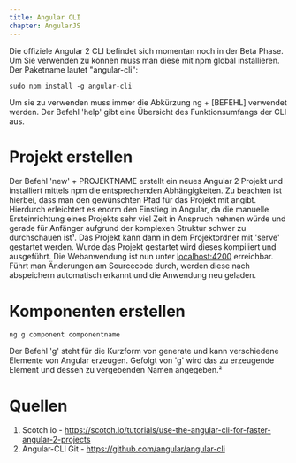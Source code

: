 ```yaml
---
title: Angular CLI
chapter: AngularJS
---
```


Die offiziele Angular 2 CLI befindet sich momentan noch in der Beta Phase.  Um Sie verwenden zu
können muss man diese mit npm global installieren. Der Paketname lautet "angular-cli":

```
sudo npm install -g angular-cli
```

Um sie zu verwenden muss immer die Abkürzung ng + [BEFEHL] verwendet werden. Der Befehl 'help'
gibt eine Übersicht des Funktionsumfangs der CLI aus.

# Projekt erstellen

Der Befehl 'new' + PROJEKTNAME erstellt ein neues Angular 2 Projekt und installiert mittels npm die entsprechenden
Abhängigkeiten. Zu beachten ist hierbei, dass man den gewünschten Pfad für das Projekt mit angibt.
Hierdurch erleichtert es enorm den Einstieg in Angular, da die manuelle Ersteinrichtung eines Projekts sehr viel Zeit in Anspruch nehmen würde und gerade für Anfänger 
aufgrund der komplexen Struktur schwer zu durchschauen ist¹. Das Projekt kann dann in dem 
Projektordner mit 'serve' gestartet werden. Wurde das Projekt gestartet wird dieses kompiliert und 
ausgeführt. Die Webanwendung ist nun unter [localhost:4200](http://localhost:4200/) erreichbar.
Führt man Änderungen am Sourcecode durch, werden diese nach abspeichern automatisch erkannt
 und die Anwendung neu geladen. 

# Komponenten erstellen

```
ng g component componentname
```

Der Befehl 'g' steht für die Kurzform von generate und kann verschiedene Elemente von Angular
erzeugen. Gefolgt von 'g' wird das zu erzeugende Element und dessen zu vergebenden Namen
angegeben.²

# Quellen

1. Scotch.io - https://scotch.io/tutorials/use-the-angular-cli-for-faster-angular-2-projects
2. Angular-CLI Git - https://github.com/angular/angular-cli